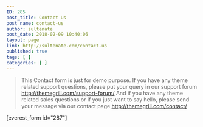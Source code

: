 ```yaml
---
ID: 285
post_title: Contact Us
post_name: contact-us
author: sultenate
post_date: 2018-02-09 10:40:06
layout: page
link: http://sultenate.com/contact-us
published: true
tags: [ ]
categories: [ ]
---
```

<blockquote>This Contact form is just for demo purpose. If you have any theme related support questions, please put your query in our support forum <a href="http://themegrill.com/support-forum/" target="_blank" rel="noopener noreferrer">http://themegrill.com/support-forum/</a>
And if you have any theme related sales questions or if you just want to say hello, please send your message via our contact page <a href="http://themegrill.com/contact/" target="_blank" rel="noopener noreferrer">http://themegrill.com/contact/</a></blockquote>
[everest_form id="287"]